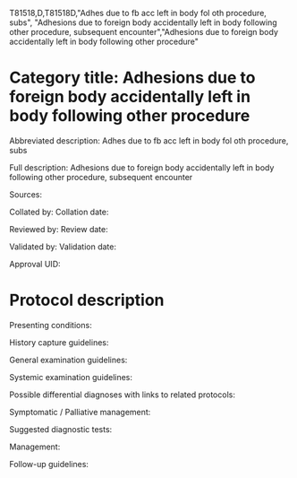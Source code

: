 T81518,D,T81518D,"Adhes due to fb acc left in body fol oth procedure, subs", "Adhesions due to foreign body accidentally left in body following other procedure, subsequent encounter","Adhesions due to foreign body accidentally left in body following other procedure"
# Category title: Adhesions due to foreign body accidentally left in body following other procedure

Abbreviated description: Adhes due to fb acc left in body fol oth procedure, subs

Full description: Adhesions due to foreign body accidentally left in body following other procedure, subsequent encounter

Sources:

Collated by:
Collation date:

Reviewed by:
Review date:

Validated by:
Validation date:

Approval UID:

# Protocol description

Presenting conditions:

History capture guidelines:

General examination guidelines:

Systemic examination guidelines:

Possible differential diagnoses with links to related protocols:

Symptomatic / Palliative management:

Suggested diagnostic tests:

Management:

Follow-up guidelines:
